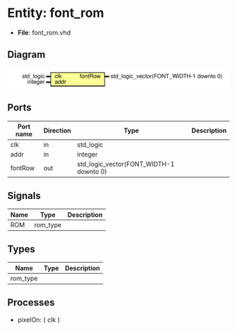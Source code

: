 # Entity: font_rom 

- **File**: font_rom.vhd
## Diagram

![Diagram](font_rom.svg "Diagram")
## Ports

| Port name | Direction | Type                                    | Description |
| --------- | --------- | --------------------------------------- | ----------- |
| clk       | in        | std_logic                               |             |
| addr      | in        | integer                                 |             |
| fontRow   | out       | std_logic_vector(FONT_WIDTH-1 downto 0) |             |
## Signals

| Name | Type     | Description |
| ---- | -------- | ----------- |
| ROM  | rom_type |             |
## Types

| Name     | Type | Description |
| -------- | ---- | ----------- |
| rom_type |      |             |
## Processes
- pixelOn: ( clk )

